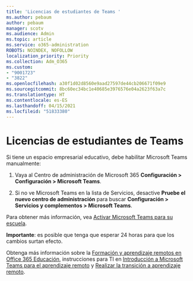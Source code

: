 ```yaml
---
title: 'Licencias de estudiantes de Teams '
ms.author: pebaum
author: pebaum
manager: scotv
ms.audience: Admin
ms.topic: article
ms.service: o365-administration
ROBOTS: NOINDEX, NOFOLLOW
localization_priority: Priority
ms.collection: Adm_O365
ms.custom:
- "9001723"
- "3822"
ms.openlocfilehash: a30f1d02d8560e9aad27597de44cb206671f09e9
ms.sourcegitcommit: 8bc60ec34bc1e40685e3976576e04a2623f63a7c
ms.translationtype: HT
ms.contentlocale: es-ES
ms.lasthandoff: 04/15/2021
ms.locfileid: "51833380"
---
```

# <a name="teams-student-licenses"></a>Licencias de estudiantes de Teams 

Si tiene un espacio empresarial educativo, debe habilitar Microsoft Teams manualmente:

1. Vaya al Centro de administración de Microsoft 365 **Configuración > Configuración > Microsoft Teams**. 

2. Si no ve Microsoft Teams en la lista de Servicios, desactive **Pruebe el nuevo centro de administración** para buscar **Configuración > Servicios y complementos > Microsoft Teams**. 

Para obtener más información, vea [Activar Microsoft Teams para su escuela](https://docs.microsoft.com/microsoft-365/education/intune-edu-trial/enable-microsoft-teams#enable-microsoft-teams-for-your-school-1). 

**Importante**: es posible que tenga que esperar 24 horas para que los cambios surtan efecto.

Obtenga más información sobre la [Formación y aprendizaje remotos en Office 365 Educación](https://support.office.com/article/remote-teaching-and-learning-in-office-365-education-f651ccae-7b65-478b-8366-51bb884025c4), instrucciones para TI en [Introducción a Microsoft Teams para el aprendizaje remoto](https://docs.microsoft.com/MicrosoftTeams/remote-learning-edu) y [Realizar la transición a aprendizaje remoto](https://www.microsoft.com/education/remote-learning).
